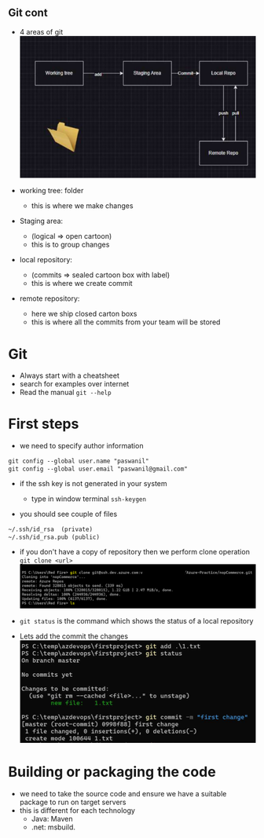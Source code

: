 ## Git cont

  * 4 areas of git 
  ![preview](images/21.png)

  * working tree: folder
     * this is where we make changes
     
  * Staging area:
     * (logical => open cartoon)
     * this is to group changes 
 
  * local repository: 
     * (commits => sealed cartoon box with label)
     * this is where we create commit 

  * remote repository: 
     * here we ship closed carton boxs 
     * this is where all the commits from your team will be stored 

# Git

  * Always start with a cheatsheet 
  * search for examples over internet 
  * Read the manual `git --help`

# First steps 

  * we need to specify author information 

```
git config --global user.name "paswanil"
git config --global user.email "paswanil@gmail.com"

```  

 * if the ssh key is not generated in your system  
   * type in window terminal `ssh-keygen`
 
 * you should see couple of files 
```
~/.ssh/id_rsa  (private)
~/.ssh/id_rsa.pub (public)
```
 * if you don't have a copy of repository then we perform clone operation `git clone <url>`  
 ![preview](images/19.png)
 
 * `git status` is the command which shows the status of a local repository 

 * Lets add the commit the changes 
 ![preview](images/22.png)

# Building or packaging the code 

  * we need to take the source code and ensure we have a suitable package to run on target servers 
  * this is different for each technology 
     * Java: Maven
     * .net: msbuild.  